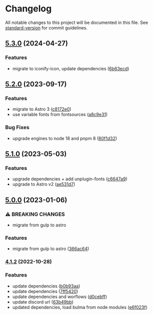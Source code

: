 # Changelog

All notable changes to this project will be documented in this file. See [standard-version](https://github.com/conventional-changelog/standard-version) for commit guidelines.

## [5.3.0](https://github.com/cssninjaStudio/MyLinks/compare/v5.2.0...v5.3.0) (2024-04-27)


### Features

* migrate to iconify-icon, update dependencies ([6b63ecd](https://github.com/cssninjaStudio/MyLinks/commit/6b63ecdb5efc1c7026ec54bd85790ae335f63d8a))

## [5.2.0](https://github.com/cssninjaStudio/MyLinks/compare/v5.1.0...v5.2.0) (2023-09-17)


### Features

* migrate to Astro 3 ([c8172e0](https://github.com/cssninjaStudio/MyLinks/commit/c8172e0c798ee30a41a29adbe7548cf3952da113))
* use variable fonts from fontsources ([a8c9e31](https://github.com/cssninjaStudio/MyLinks/commit/a8c9e314cbab34002d3c218235e3293f9c0d0b57))


### Bug Fixes

* upgrade engines to node 18 and pnpm 8 ([80f1d32](https://github.com/cssninjaStudio/MyLinks/commit/80f1d3240775ab45e57c76921d568959e61fcddc))

## [5.1.0](https://github.com/cssninjaStudio/MyLinks/compare/v5.0.0...v5.1.0) (2023-05-03)


### Features

* upgrade dependencies + add unplugin-fonts ([c6647a9](https://github.com/cssninjaStudio/MyLinks/commit/c6647a9e21c5aaa8682d1e47cb803ac52811a139))
* upgrade to Astro v2 ([ae531d7](https://github.com/cssninjaStudio/MyLinks/commit/ae531d7c1d6cdafb4e3dea5a9b39c36fa6021729))

## [5.0.0](https://github.com/cssninjaStudio/MyLinks/compare/v4.1.2...v5.0.0) (2023-01-06)


### ⚠ BREAKING CHANGES

* migrate from gulp to astro

### Features

* migrate from gulp to astro ([366ac64](https://github.com/cssninjaStudio/MyLinks/commit/366ac64771162216f1acd847a37729abe07278a9))

### [4.1.2](https://github.com/cssninjaStudio/MyLinks/compare/v4.1.1...v4.1.2) (2022-10-28)


### Features

* update dependencies ([b0b93aa](https://github.com/cssninjaStudio/MyLinks/commit/b0b93aad9835c91f3926f45140982ef46d1e8d05))
* update dependencies ([7ff5420](https://github.com/cssninjaStudio/MyLinks/commit/7ff542020297465eb33495e56fa99499c0f4e330))
* update dependencies and worflows ([d0cebff](https://github.com/cssninjaStudio/MyLinks/commit/d0cebffaca621c32e399ea0859ef5c97b1d724d2))
* update discord url ([63b49bb](https://github.com/cssninjaStudio/MyLinks/commit/63b49bb402616725b501959812ac061f355ce6da))
* updated dependencies, load bulma from node modules ([e6f023f](https://github.com/cssninjaStudio/MyLinks/commit/e6f023f767b57c304b9ad4c3726b1e043c6acccf))
